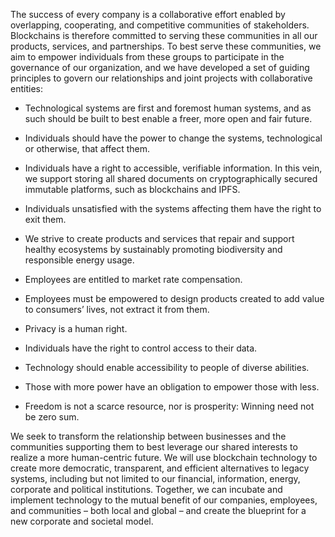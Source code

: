 The success of every company is a collaborative effort enabled by overlapping,
cooperating, and competitive communities of stakeholders. Blockchains is
therefore committed to serving these communities in all our products, services,
and partnerships. To best serve these communities, we aim to empower individuals
from these groups to participate in the governance of our organization, and we
have developed a set of guiding principles to govern our relationships and joint
projects with collaborative entities:

-   Technological systems are first and foremost human systems, and as such
    should be built to best enable a freer, more open and fair future.

-   Individuals should have the power to change the systems, technological or
    otherwise, that affect them.

-   Individuals have a right to accessible, verifiable information. In this
    vein, we support storing all shared documents on cryptographically secured
    immutable platforms, such as blockchains and IPFS.

-   Individuals unsatisfied with the systems affecting them have the right to
    exit them.

-   We strive to create products and services that repair and support healthy
    ecosystems by sustainably promoting biodiversity and responsible energy
    usage.

-   Employees are entitled to market rate compensation.

-   Employees must be empowered to design products created to add value to
    consumers’ lives, not extract it from them.

-   Privacy is a human right.

-   Individuals have the right to control access to their data.

-   Technology should enable accessibility to people of diverse abilities.

-   Those with more power have an obligation to empower those with less.

-   Freedom is not a scarce resource, nor is prosperity: Winning need not be
    zero sum.

We seek to transform the relationship between businesses and the communities
supporting them to best leverage our shared interests to realize a more
human-centric future. We will use blockchain technology to create more
democratic, transparent, and efficient alternatives to legacy systems, including
but not limited to our financial, information, energy, corporate and political
institutions. Together, we can incubate and implement technology to the mutual
benefit of our companies, employees, and communities – both local and global –
and create the blueprint for a new corporate and societal model.
